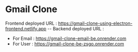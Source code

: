 # Gmail Clone
Frontend deployed URL : https://gmail-clone-using-electron-frontend.netlify.app
-- Backend deployed URL :
- For Email : https://gmail-clone-email-be.onrender.com
- For User : https://gmail-clone-be-zsgo.onrender.com
